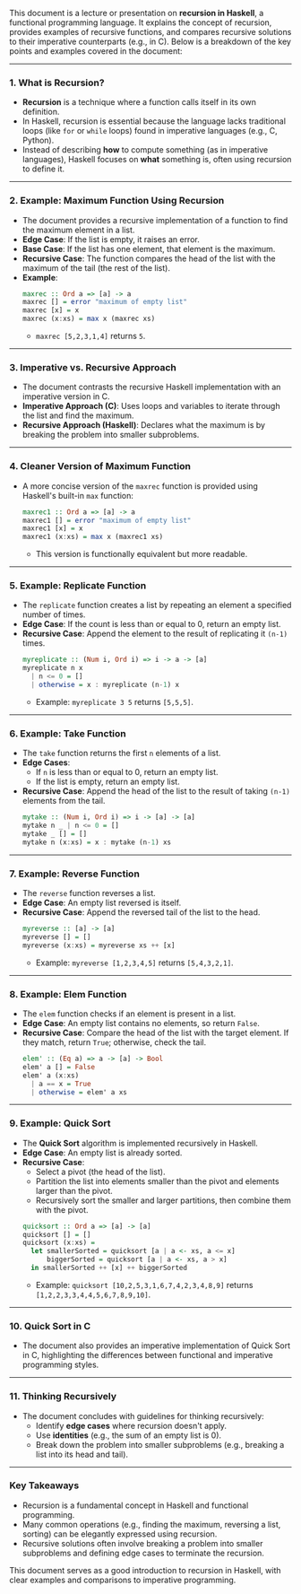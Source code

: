 This document is a lecture or presentation on **recursion in Haskell**, a functional programming language. It explains the concept of recursion, provides examples of recursive functions, and compares recursive solutions to their imperative counterparts (e.g., in C). Below is a breakdown of the key points and examples covered in the document:

---

### **1. What is Recursion?**
- **Recursion** is a technique where a function calls itself in its own definition.
- In Haskell, recursion is essential because the language lacks traditional loops (like `for` or `while` loops) found in imperative languages (e.g., C, Python).
- Instead of describing **how** to compute something (as in imperative languages), Haskell focuses on **what** something is, often using recursion to define it.

---

### **2. Example: Maximum Function Using Recursion**
- The document provides a recursive implementation of a function to find the maximum element in a list.
- **Edge Case**: If the list is empty, it raises an error.
- **Base Case**: If the list has one element, that element is the maximum.
- **Recursive Case**: The function compares the head of the list with the maximum of the tail (the rest of the list).
- **Example**: 
  ```haskell
  maxrec :: Ord a => [a] -> a
  maxrec [] = error "maximum of empty list"
  maxrec [x] = x
  maxrec (x:xs) = max x (maxrec xs)
  ```
  - `maxrec [5,2,3,1,4]` returns `5`.

---

### **3. Imperative vs. Recursive Approach**
- The document contrasts the recursive Haskell implementation with an imperative version in C.
- **Imperative Approach (C)**: Uses loops and variables to iterate through the list and find the maximum.
- **Recursive Approach (Haskell)**: Declares what the maximum is by breaking the problem into smaller subproblems.

---

### **4. Cleaner Version of Maximum Function**
- A more concise version of the `maxrec` function is provided using Haskell's built-in `max` function:
  ```haskell
  maxrec1 :: Ord a => [a] -> a
  maxrec1 [] = error "maximum of empty list"
  maxrec1 [x] = x
  maxrec1 (x:xs) = max x (maxrec1 xs)
  ```
  - This version is functionally equivalent but more readable.

---

### **5. Example: Replicate Function**
- The `replicate` function creates a list by repeating an element a specified number of times.
- **Edge Case**: If the count is less than or equal to 0, return an empty list.
- **Recursive Case**: Append the element to the result of replicating it `(n-1)` times.
  ```haskell
  myreplicate :: (Num i, Ord i) => i -> a -> [a]
  myreplicate n x
    | n <= 0 = []
    | otherwise = x : myreplicate (n-1) x
  ```
  - Example: `myreplicate 3 5` returns `[5,5,5]`.

---

### **6. Example: Take Function**
- The `take` function returns the first `n` elements of a list.
- **Edge Cases**:
  - If `n` is less than or equal to 0, return an empty list.
  - If the list is empty, return an empty list.
- **Recursive Case**: Append the head of the list to the result of taking `(n-1)` elements from the tail.
  ```haskell
  mytake :: (Num i, Ord i) => i -> [a] -> [a]
  mytake n _ | n <= 0 = []
  mytake _ [] = []
  mytake n (x:xs) = x : mytake (n-1) xs
  ```

---

### **7. Example: Reverse Function**
- The `reverse` function reverses a list.
- **Edge Case**: An empty list reversed is itself.
- **Recursive Case**: Append the reversed tail of the list to the head.
  ```haskell
  myreverse :: [a] -> [a]
  myreverse [] = []
  myreverse (x:xs) = myreverse xs ++ [x]
  ```
  - Example: `myreverse [1,2,3,4,5]` returns `[5,4,3,2,1]`.

---

### **8. Example: Elem Function**
- The `elem` function checks if an element is present in a list.
- **Edge Case**: An empty list contains no elements, so return `False`.
- **Recursive Case**: Compare the head of the list with the target element. If they match, return `True`; otherwise, check the tail.
  ```haskell
  elem' :: (Eq a) => a -> [a] -> Bool
  elem' a [] = False
  elem' a (x:xs)
    | a == x = True
    | otherwise = elem' a xs
  ```

---

### **9. Example: Quick Sort**
- The **Quick Sort** algorithm is implemented recursively in Haskell.
- **Edge Case**: An empty list is already sorted.
- **Recursive Case**:
  - Select a pivot (the head of the list).
  - Partition the list into elements smaller than the pivot and elements larger than the pivot.
  - Recursively sort the smaller and larger partitions, then combine them with the pivot.
  ```haskell
  quicksort :: Ord a => [a] -> [a]
  quicksort [] = []
  quicksort (x:xs) =
    let smallerSorted = quicksort [a | a <- xs, a <= x]
        biggerSorted = quicksort [a | a <- xs, a > x]
    in smallerSorted ++ [x] ++ biggerSorted
  ```
  - Example: `quicksort [10,2,5,3,1,6,7,4,2,3,4,8,9]` returns `[1,2,2,3,3,4,4,5,6,7,8,9,10]`.

---

### **10. Quick Sort in C**
- The document also provides an imperative implementation of Quick Sort in C, highlighting the differences between functional and imperative programming styles.

---

### **11. Thinking Recursively**
- The document concludes with guidelines for thinking recursively:
  - Identify **edge cases** where recursion doesn't apply.
  - Use **identities** (e.g., the sum of an empty list is 0).
  - Break down the problem into smaller subproblems (e.g., breaking a list into its head and tail).

---

### **Key Takeaways**
- Recursion is a fundamental concept in Haskell and functional programming.
- Many common operations (e.g., finding the maximum, reversing a list, sorting) can be elegantly expressed using recursion.
- Recursive solutions often involve breaking a problem into smaller subproblems and defining edge cases to terminate the recursion.

This document serves as a good introduction to recursion in Haskell, with clear examples and comparisons to imperative programming.

